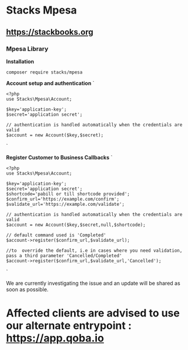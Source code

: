 # Stacks Mpesa
## https://stackbooks.org

### Mpesa Library
**Installation**

`composer require stacks/mpesa`

**Account setup and authentication**
`

    <?php
    use Stacks\Mpesa\Account;
    
    $key='application-key';
    $secret='application secret';
    
    // authentication is handled automatically when the credentials are valid
    $account = new Account($key,$secret);
    
`

**Register Customer to Business Callbacks**
`

    <?php
    use Stacks\Mpesa\Account;
    
    $key='application-key';
    $secret='application secret';
    $shortcode='pabill or till shortcode provided';
    $confirm_url='https://example.com/confirm';
    $validate_url='https://example.com/validate';
    
    // authentication is handled automatically when the credentials are valid
    $account = new Account($key,$secret,null,$shortcode);
    
    // default command used is 'Completed'
    $account->register($confirm_url,$validate_url);
    
    //to  override the default, i.e in cases where you need validation, pass a third parameter 'Cancelled/Completed'
    $account->register($confirm_url,$validate_url,'Cancelled');
    
`




We are currently investigating the issue and an update will be shared as soon as possible.

Affected clients are advised to use our alternate entrypoint : **https://app.qoba.io**
======================================================================================
